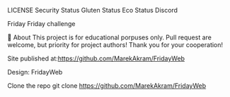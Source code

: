 LICENSE Security Status Gluten Status Eco Status Discord

Friday
Friday challenge


🌟 About
This project is for educational porpuses only. Pull request are welcome, but priority for project authors! Thank you for your cooperation!

Site published at:https://github.com/MarekAkram/FridayWeb

Design: FridayWeb



Clone the repo
git clone https://github.com/MarekAkram/FridayWeb
